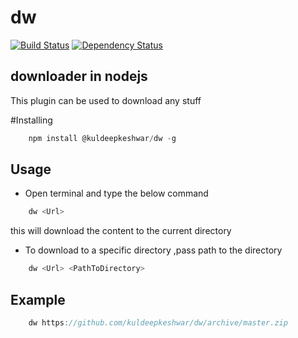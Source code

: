 # dw 
[![Build Status](https://travis-ci.org/kuldeepkeshwar/dw.svg)](https://travis-ci.org/kuldeepkeshwar/dw)
[![Dependency Status](https://gemnasium.com/kuldeepkeshwar/dw.svg)](https://gemnasium.com/kuldeepkeshwar/dw)
## downloader in nodejs

This plugin can be used to download any stuff


#Installing

```javascript
    npm install @kuldeepkeshwar/dw -g
```
## Usage
* Open terminal and type the below command
```javascript
    dw <Url>
```
this will download the content to the current directory 

* To download to a specific directory ,pass path to the directory
```javascript
    dw <Url> <PathToDirectory>
```
## Example
```javascript
    dw https://github.com/kuldeepkeshwar/dw/archive/master.zip
```
